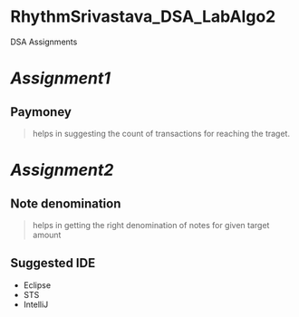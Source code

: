 # RhythmSrivastava_DSA_LabAlgo2

DSA Assignments

# _Assignment1_

## Paymoney

> helps in suggesting the count of transactions for reaching the traget. 

# _Assignment2_

## Note denomination

> helps in getting the right denomination of notes for given target amount

## Suggested IDE

- Eclipse
- STS
- IntelliJ


